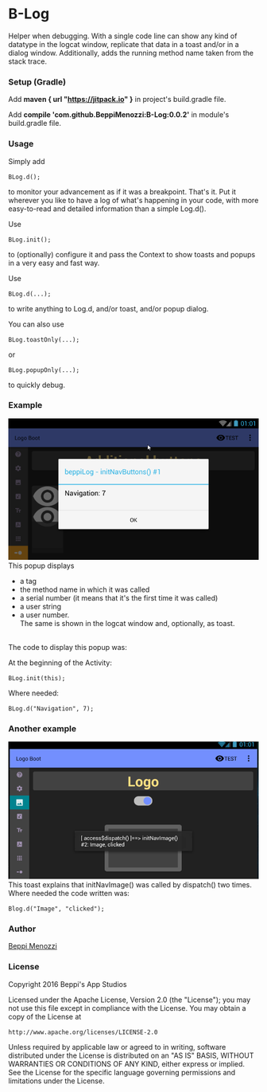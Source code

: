 # B-Log

Helper when debugging.
With a single code line can show any kind of datatype in the logcat window, replicate that data in a toast and/or in a dialog window.
Additionally, adds the running method name taken from the stack trace.

### Setup (Gradle)
Add **maven { url "https://jitpack.io" }** in project's build.gradle file.

Add **compile 'com.github.BeppiMenozzi:B-Log:0.0.2'** in module's build.gradle file.

### Usage
Simply add

    BLog.d();
    
to monitor your advancement as if it was a breakpoint. That's it. Put it wherever you like to have a log of what's happening in your code, with more easy-to-read and detailed information than a simple Log.d().

Use
    
    BLog.init();
    
to (optionally) configure it and pass the Context to show toasts and popups in a very easy and fast way.

Use

    BLog.d(...);

to write anything to Log.d, and/or toast, and/or popup dialog.

You can also use

    BLog.toastOnly(...);
    
or

    BLog.popupOnly(...);
    
to quickly debug.

### Example
<img src="Snap270.png"><br>
This popup displays
* a tag
* the method name in which it was called
* a serial number (it means that it's the first time it was called)
* a user string
* a user number.<br>
The same is shown in the logcat window and, optionally, as toast.
<br>
The code to display this popup was:

At the beginning of the Activity:

    BLog.init(this);
    
Where needed:

    BLog.d("Navigation", 7);


### Another example
<img src="Snap273.png"><br>
This toast explains that initNavImage() was called by dispatch() two times. Where needed the code written was:

    Blog.d("Image", "clicked");

### Author

[Beppi Menozzi](http://www.beppi.it)

### License

Copyright 2016 Beppi's App Studios

Licensed under the Apache License, Version 2.0 (the "License");
you may not use this file except in compliance with the License.
You may obtain a copy of the License at

    http://www.apache.org/licenses/LICENSE-2.0

Unless required by applicable law or agreed to in writing, software
distributed under the License is distributed on an "AS IS" BASIS,
WITHOUT WARRANTIES OR CONDITIONS OF ANY KIND, either express or implied.
See the License for the specific language governing permissions and
limitations under the License.

